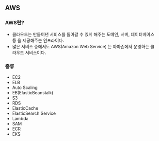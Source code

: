## AWS

### AWS란?
- 클라우드는 만들어낸 서비스를 돌아갈 수 있게 해주는 도메인, 서버, 데이터베이스 등 을 제공해주는 인프라이다. 
- 많은 서비스 중에서도 AWS(Amazon Web Service) 는 아마존에서 운영하는 클라우드 서비스이다.

### 종류
- EC2
- ELB
- Auto Scaling
- EB(ElasticBeanstalk)
- S3
- RDS
- ElasticCache
- ElasticSearch Service
- Lambda
- SAM
- ECR
- EKS